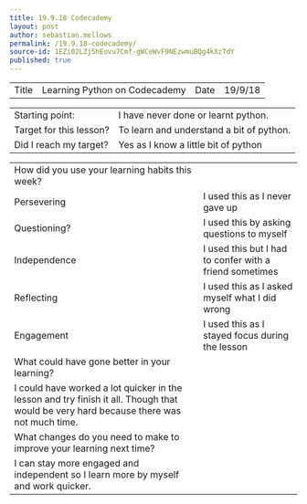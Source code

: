 ```yaml
---
title: 19.9.18 Codecademy
layout: post
author: sebastian.mellows
permalink: /19.9.18-codecademy/
source-id: 1EZi02LZj5hEovu7Cmf-gWCeWvF9NEzwmuBQg4kXzTdY
published: true
---
```

<table>
  <tr>
    <td>Title</td>
    <td>Learning Python on Codecademy</td>
    <td>Date</td>
    <td>19/9/18</td>
  </tr>
</table>


<table>
  <tr>
    <td>Starting point:</td>
    <td>I have never done or learnt python.</td>
  </tr>
  <tr>
    <td>Target for this lesson?</td>
    <td>To learn and understand a bit of python.</td>
  </tr>
  <tr>
    <td>Did I reach my target? </td>
    <td>Yes as I know a little bit of python</td>
  </tr>
</table>


<table>
  <tr>
    <td>How did you use your learning habits this week?</td>
    <td></td>
  </tr>
  <tr>
    <td>Persevering</td>
    <td>I used this as I never gave up</td>
  </tr>
  <tr>
    <td>Questioning?</td>
    <td>I used this by asking questions to myself</td>
  </tr>
  <tr>
    <td>Independence</td>
    <td>I used this but I had to confer with a friend sometimes</td>
  </tr>
  <tr>
    <td>Reflecting</td>
    <td>I used this as I asked myself what I did wrong</td>
  </tr>
  <tr>
    <td>Engagement</td>
    <td>I used this as I stayed focus during the lesson</td>
  </tr>
  <tr>
    <td>What could have gone better in your learning?</td>
    <td></td>
  </tr>
  <tr>
    <td>I could have worked a lot quicker in the lesson and try finish it all. Though that would be very hard because there was not much time.</td>
    <td></td>
  </tr>
  <tr>
    <td>What changes do you need to make to improve your learning next time?</td>
    <td></td>
  </tr>
  <tr>
    <td>I can stay more engaged and independent so I learn more by myself and work quicker.</td>
    <td></td>
  </tr>
</table>



